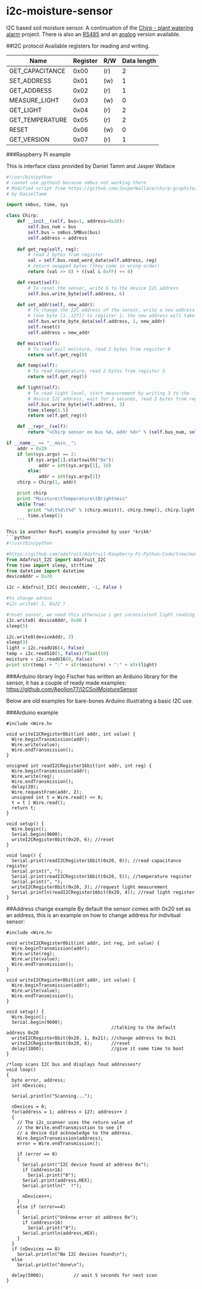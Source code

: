 # i2c-moisture-sensor

I2C based soil moisture sensor. A continuation of the [Chirp - plant watering alarm](https://github.com/Miceuz/PlantWateringAlarm) project. There is also an [RS485](https://github.com/Miceuz/rs485-moist-sensor) and an [analog](https://github.com/Miceuz/soil-moisture-sensor-analog) version available.

##I2C protocol
Available registers for reading and writing.

Name | Register | R/W | Data length 
-----|----------|-----|-------------
GET_CAPACITANCE   | 0x00 | (r) | 2
SET_ADDRESS       | 0x01 | (w) | 1
GET_ADDRESS       | 0x02 | (r) | 1
MEASURE_LIGHT     | 0x03 | (w) | 0
GET_LIGHT         | 0x04 | (r) | 2
GET_TEMPERATURE   | 0x05 | (r) | 2
RESET             | 0x06 | (w) | 0
GET_VERSION       | 0x07 | (r) | 1

###Raspberry Pi example

This is interface class provided by Daniel Tamm and Jasper Wallace
```python
#!/usr/bin/python
# cannot use python3 because smbus not working there
# Modified script from https://github.com/JasperWallace/chirp-graphite/blob/master/chirp.py
# by DanielTamm

import smbus, time, sys

class Chirp:
	def __init__(self, bus=1, address=0x20):
		self.bus_num = bus
		self.bus = smbus.SMBus(bus)
		self.address = address
    
	def get_reg(self, reg):
		# read 2 bytes from register
		val = self.bus.read_word_data(self.address, reg)
		# return swapped bytes (they come in wrong order)
		return (val >> 8) + ((val & 0xFF) << 8)

	def reset(self):
		# To reset the sensor, write 6 to the device I2C address
		self.bus.write_byte(self.address, 6)

	def set_addr(self, new_addr):
		# To change the I2C address of the sensor, write a new address
		# (one byte [1..127]) to register 1; the new address will take effect after reset
		self.bus.write_byte_data(self.address, 1, new_addr)
		self.reset()
		self.address = new_addr

	def moist(self):
		# To read soil moisture, read 2 bytes from register 0
		return self.get_reg(0)

	def temp(self):
		# To read temperature, read 2 bytes from register 5
		return self.get_reg(5)

	def light(self):
		# To read light level, start measurement by writing 3 to the
		# device I2C address, wait for 3 seconds, read 2 bytes from register 4
		self.bus.write_byte(self.address, 3)
		time.sleep(1.5)
		return self.get_reg(4)

	def __repr__(self):
		return "<Chirp sensor on bus %d, addr %d>" % (self.bus_num, self.address)

if __name__ == "__main__":
	addr = 0x20
	if len(sys.argv) == 2:
		if sys.argv[1].startswith("0x"):
			addr = int(sys.argv[1], 16)
		else:
			addr = int(sys.argv[1])
	chirp = Chirp(1, addr)

	print chirp
	print "Moisture\tTemperature\tBrightness"
	while True:
		print "%d\t%d\t%d" % (chirp.moist(), chirp.temp(), chirp.light())
		time.sleep(1)
	```

This is another RasPi example provided by user *krikk*
```python
#!/usr/bin/python

#https://github.com/adafruit/Adafruit-Raspberry-Pi-Python-Code/tree/master/Adafruit_I2C
from Adafruit_I2C import Adafruit_I2C
from time import sleep, strftime
from datetime import datetime
deviceAddr = 0x20

i2c = Adafruit_I2C( deviceAddr, -1, False )

#to change adress
#i2c.write8( 1, 0x22 )

#reset sensor, we need this otherwise i get inconsistent light reading in the dark...
i2c.write8( deviceAddr, 0x06 )
sleep(5)

i2c.write8(deviceAddr, 3)
sleep(3)
light = i2c.readU16(4, False)
temp = i2c.readS16(5, False)/float(10)
moisture = i2c.readU16(0, False)
print str(temp) + ":" + str(moisture) + ":" + str(light)
```

###Arduino library
Ingo Fischer has written an Arduino library for the sensor, it has a couple of ready made examples: https://github.com/Apollon77/I2CSoilMoistureSensor 

Below are old examples for bare-bones Arduino illustrating a basic I2C use.

###Arduino example
```arduino
#include <Wire.h>

void writeI2CRegister8bit(int addr, int value) {
  Wire.beginTransmission(addr);
  Wire.write(value);
  Wire.endTransmission();
}

unsigned int readI2CRegister16bit(int addr, int reg) {
  Wire.beginTransmission(addr);
  Wire.write(reg);
  Wire.endTransmission();
  delay(20);
  Wire.requestFrom(addr, 2);
  unsigned int t = Wire.read() << 8;
  t = t | Wire.read();
  return t;
}

void setup() {
  Wire.begin();
  Serial.begin(9600);
  writeI2CRegister8bit(0x20, 6); //reset
}

void loop() {
  Serial.print(readI2CRegister16bit(0x20, 0)); //read capacitance register
  Serial.print(", ");
  Serial.print(readI2CRegister16bit(0x20, 5)); //temperature register
  Serial.print(", ");
  writeI2CRegister8bit(0x20, 3); //request light measurement 
  Serial.println(readI2CRegister16bit(0x20, 4)); //read light register
}
```

##Address change example
By default the sensor comes with 0x20 set as an address, this is an example on how to change address for indivitual sensor:
```arduino
#include <Wire.h>
 
void writeI2CRegister8bit(int addr, int reg, int value) {
  Wire.beginTransmission(addr);
  Wire.write(reg);
  Wire.write(value);
  Wire.endTransmission();
}
 
void writeI2CRegister8bit(int addr, int value) {
  Wire.beginTransmission(addr);
  Wire.write(value);
  Wire.endTransmission();
}
 
void setup() {
  Wire.begin();
  Serial.begin(9600);
                                       //talking to the default address 0x20
  writeI2CRegister8bit(0x20, 1, 0x21); //change address to 0x21
  writeI2CRegister8bit(0x20, 6);       //reset
  delay(1000);                         //give it some time to boot
}
 
/*loop scans I2C bus and displays foud addresses*/ 
void loop()
{
  byte error, address;
  int nDevices;
 
  Serial.println("Scanning...");
 
  nDevices = 0;
  for(address = 1; address < 127; address++ )
  {
    // The i2c_scanner uses the return value of
    // the Write.endTransmisstion to see if
    // a device did acknowledge to the address.
    Wire.beginTransmission(address);
    error = Wire.endTransmission();
 
    if (error == 0)
    {
      Serial.print("I2C device found at address 0x");
      if (address<16)
        Serial.print("0");
      Serial.print(address,HEX);
      Serial.println("  !");
 
      nDevices++;
    }
    else if (error==4)
    {
      Serial.print("Unknow error at address 0x");
      if (address<16)
        Serial.print("0");
      Serial.println(address,HEX);
    }    
  }
  if (nDevices == 0)
    Serial.println("No I2C devices found\n");
  else
    Serial.println("done\n");
 
  delay(5000);           // wait 5 seconds for next scan
}
```

